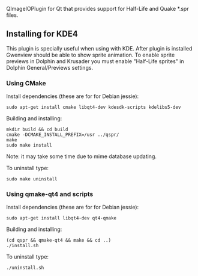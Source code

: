 QImageIOPlugin for Qt that provides support for Half-Life and Quake *.spr files.

## Installing for KDE4

This plugin is specially useful when using with KDE.
After plugin is installed Gwenview should be able to show sprite animation.
To enable sprite previews in Dolphin and Krusader you must enable "Half-Life sprites" in Dolphin General/Previews settings.

### Using CMake

Install dependencies (these are for for Debian jessie):

    sudo apt-get install cmake libqt4-dev kdesdk-scripts kdelibs5-dev
    
Building and installing:

    mkdir build && cd build
    cmake -DCMAKE_INSTALL_PREFIX=/usr ../qspr/
    make
    sudo make install
    
Note: it may take some time due to mime database updating.

To uninstall type:

    sudo make uninstall

### Using qmake-qt4 and scripts

Install dependencies (these are for for Debian jessie):

    sudo apt-get install libqt4-dev qt4-qmake
    
Building and installing:

    (cd qspr && qmake-qt4 && make && cd ..)
    ./install.sh
    
To uninstall type:

    ./uninstall.sh
    
